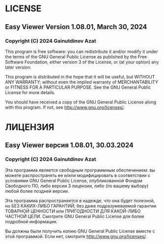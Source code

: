 # LICENSE

## Easy Viewer Version 1.08.01, March 30, 2024

### Copyright (C) 2024 Gainutdinov Azat

This program is free software: you can redistribute it and/or modify it under the terms of the GNU General Public License as published by the Free Software Foundation, either version 3 of the License, or (at your option) any later version.

This program is distributed in the hope that it will be useful, but WITHOUT ANY WARRANTY; without even the implied warranty of MERCHANTABILITY or FITNESS FOR A PARTICULAR PURPOSE. See the GNU General Public License for more details.

You should have received a copy of the GNU General Public License along with this program. If not, see http://www.gnu.org/licenses/.


# ЛИЦЕНЗИЯ

## Easy Viewer версия 1.08.01, 30.03.2024

### Copyright (C) 2024 Gainutdinov Azat

Эта программа является свободным программным обеспечением: вы можете распространять ее и/или модифицировать в соответствии с условиями GNU General Public License, опубликованной Фондом Свободного ПО, либо версии 3 лицензии, либо (по вашему выбору) любой более поздней версии.

Эта программа распространяется в надежде, что она будет полезной, но БЕЗ КАКИХ-ЛИБО ГАРАНТИЙ; без даже подразумеваемой гарантии ТОВАРНОЙ ЦЕННОСТИ или ПРИГОДНОСТИ ДЛЯ КАКОЙ-ЛИБО ЧАСТНОЙ ЦЕЛИ. Смотрите GNU General Public License для более подробной информации.

Вы должны были получить копию GNU General Public License вместе с этой программой. Если нет, смотрите http://www.gnu.org/licenses/.
